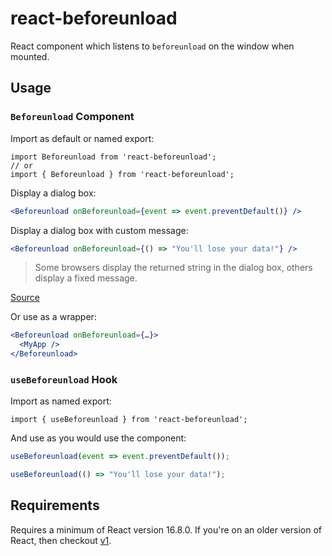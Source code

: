 # react-beforeunload

React component which listens to `beforeunload` on the window when mounted.

## Usage

### `Beforeunload` Component

Import as default or named export:

```
import Beforeunload from 'react-beforeunload';
// or
import { Beforeunload } from 'react-beforeunload';
```

Display a dialog box:

```jsx
<Beforeunload onBeforeunload={event => event.preventDefault()} />
```

Display a dialog box with custom message:

```jsx
<Beforeunload onBeforeunload={() => "You'll lose your data!"} />
```

> Some browsers display the returned string in the dialog box, others display a fixed message.

[Source](https://developer.mozilla.org/en-US/docs/Web/Events/beforeunload)

Or use as a wrapper:

```jsx
<Beforeunload onBeforeunload={…}>
  <MyApp />
</Beforeunload>
```

### `useBeforeunload` Hook

Import as named export:

```
import { useBeforeunload } from 'react-beforeunload';
```

And use as you would use the component:

```jsx
useBeforeunload(event => event.preventDefault());
```

```jsx
useBeforeunload(() => "You'll lose your data!");
```

## Requirements

Requires a minimum of React version 16.8.0. If you're on an older version of React, then checkout [v1](https://github.com/jacobbuck/react-beforeunload/tree/v1).
